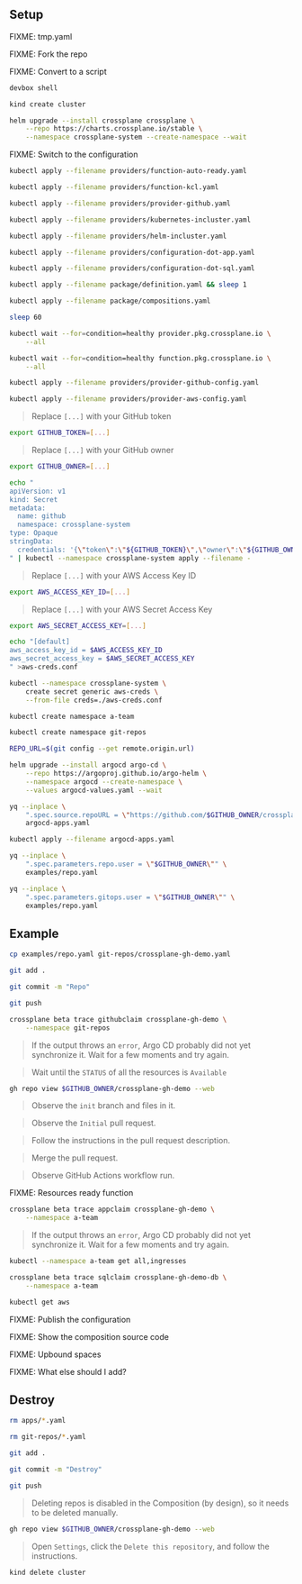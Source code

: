 ## Setup

FIXME: tmp.yaml

FIXME: Fork the repo

FIXME: Convert to a script

```sh
devbox shell

kind create cluster

helm upgrade --install crossplane crossplane \
    --repo https://charts.crossplane.io/stable \
    --namespace crossplane-system --create-namespace --wait
```

FIXME: Switch to the configuration

```sh
kubectl apply --filename providers/function-auto-ready.yaml

kubectl apply --filename providers/function-kcl.yaml

kubectl apply --filename providers/provider-github.yaml

kubectl apply --filename providers/kubernetes-incluster.yaml

kubectl apply --filename providers/helm-incluster.yaml

kubectl apply --filename providers/configuration-dot-app.yaml

kubectl apply --filename providers/configuration-dot-sql.yaml

kubectl apply --filename package/definition.yaml && sleep 1

kubectl apply --filename package/compositions.yaml

sleep 60

kubectl wait --for=condition=healthy provider.pkg.crossplane.io \
    --all

kubectl wait --for=condition=healthy function.pkg.crossplane.io \
    --all

kubectl apply --filename providers/provider-github-config.yaml

kubectl apply --filename providers/provider-aws-config.yaml
```

> Replace `[...]` with your GitHub token

```sh
export GITHUB_TOKEN=[...]
```

> Replace `[...]` with your GitHub owner

```sh
export GITHUB_OWNER=[...]

echo "
apiVersion: v1
kind: Secret
metadata:
  name: github
  namespace: crossplane-system
type: Opaque
stringData:
  credentials: '{\"token\":\"${GITHUB_TOKEN}\",\"owner\":\"${GITHUB_OWNER}\"}'
" | kubectl --namespace crossplane-system apply --filename -
```

> Replace `[...]` with your AWS Access Key ID

```sh
export AWS_ACCESS_KEY_ID=[...]
```

> Replace `[...]` with your AWS Secret Access Key

```sh
export AWS_SECRET_ACCESS_KEY=[...]
```

```sh
echo "[default]
aws_access_key_id = $AWS_ACCESS_KEY_ID
aws_secret_access_key = $AWS_SECRET_ACCESS_KEY
" >aws-creds.conf

kubectl --namespace crossplane-system \
    create secret generic aws-creds \
    --from-file creds=./aws-creds.conf

kubectl create namespace a-team

kubectl create namespace git-repos

REPO_URL=$(git config --get remote.origin.url)

helm upgrade --install argocd argo-cd \
    --repo https://argoproj.github.io/argo-helm \
    --namespace argocd --create-namespace \
    --values argocd-values.yaml --wait

yq --inplace \
    ".spec.source.repoURL = \"https://github.com/$GITHUB_OWNER/crossplane-gh\"" \
    argocd-apps.yaml

kubectl apply --filename argocd-apps.yaml

yq --inplace \
    ".spec.parameters.repo.user = \"$GITHUB_OWNER\"" \
    examples/repo.yaml

yq --inplace \
    ".spec.parameters.gitops.user = \"$GITHUB_OWNER\"" \
    examples/repo.yaml
```

## Example

```sh
cp examples/repo.yaml git-repos/crossplane-gh-demo.yaml

git add .

git commit -m "Repo"

git push

crossplane beta trace githubclaim crossplane-gh-demo \
    --namespace git-repos
```

> If the output throws an `error`, Argo CD probably did not yet synchronize it. Wait for a few moments and try again.

> Wait until the `STATUS` of all the resources is `Available`

```sh
gh repo view $GITHUB_OWNER/crossplane-gh-demo --web
```

> Observe the `init` branch and files in it.

> Observe the `Initial` pull request.

> Follow the instructions in the pull request description.

> Merge the pull request.

> Observe GitHub Actions workflow run.

FIXME: Resources ready function

```sh
crossplane beta trace appclaim crossplane-gh-demo \
    --namespace a-team
```

> If the output throws an `error`, Argo CD probably did not yet synchronize it. Wait for a few moments and try again.

```sh
kubectl --namespace a-team get all,ingresses

crossplane beta trace sqlclaim crossplane-gh-demo-db \
    --namespace a-team

kubectl get aws
```

FIXME: Publish the configuration

FIXME: Show the composition source code

FIXME: Upbound spaces

FIXME: What else should I add?

## Destroy

```sh
rm apps/*.yaml

rm git-repos/*.yaml

git add .

git commit -m "Destroy"

git push
```

> Deleting repos is disabled in the Composition (by design), so it needs to be deleted manually.

```sh
gh repo view $GITHUB_OWNER/crossplane-gh-demo --web
```

> Open `Settings`, click the `Delete this repository`, and follow the instructions.

```sh
kind delete cluster
```